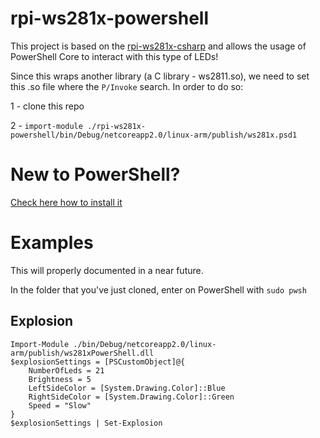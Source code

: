 # rpi-ws281x-powershell

This project is based on the [rpi-ws281x-csharp](https://github.com/rpi-ws281x/rpi-ws281x-csharp) and allows the usage of PowerShell Core to interact with this type of LEDs!

Since this wraps another library (a C library - ws2811.so), we need to set this .so file where the `P/Invoke` search. In order to do so:

1 - clone this repo

2 - `import-module ./rpi-ws281x-powershell/bin/Debug/netcoreapp2.0/linux-arm/publish/ws281x.psd1`


# New to PowerShell? 

[Check here how to install it](https://github.com/PowerShell/PowerShell/tree/master/docs/installation/linux.md#raspbian)

# Examples

This will properly documented in a near future.

In the folder that you've just cloned, enter on PowerShell with `sudo pwsh`

## Explosion
```
Import-Module ./bin/Debug/netcoreapp2.0/linux-arm/publish/ws281xPowerShell.dll
$explosionSettings = [PSCustomObject]@{
	NumberOfLeds = 21
	Brightness = 5
	LeftSideColor = [System.Drawing.Color]::Blue
	RightSideColor = [System.Drawing.Color]::Green
	Speed = "Slow"
}
$explosionSettings | Set-Explosion
```